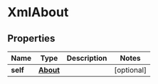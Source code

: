 

# XmlAbout

## Properties

Name | Type | Description | Notes
------------ | ------------- | ------------- | -------------
**self** | [**About**](About.md) |  |  [optional]




